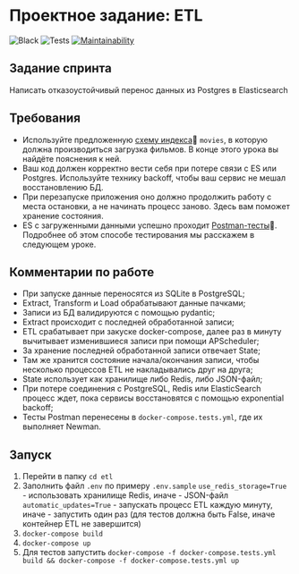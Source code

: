# Проектное задание: ETL
![Black](https://img.shields.io/badge/code%20style-black-black)
![Tests](https://github.com/ian-mn/new_admin_panel_sprint_3/actions/workflows/tests.yml/badge.svg?branch=main)
[![Maintainability](https://api.codeclimate.com/v1/badges/2a3910f5a464aba50670/maintainability)](https://codeclimate.com/github/ian-mn/new_admin_panel_sprint_3/maintainability)
## Задание спринта

Написать отказоустойчивый перенос данных из Postgres в Elasticsearch

## Требования

- Используйте предложенную [cхему индекса](https://code.s3.yandex.net/middle-python/learning-materials/es_schema.txt)💾  `movies`, в которую должна производиться загрузка фильмов. В конце этого урока вы найдёте пояснения к ней.
- Ваш код должен корректно вести себя при потере связи с ES или Postgres. Используйте технику backoff, чтобы ваш сервис не мешал восстановлению БД.
- При перезапуске приложения оно должно продолжить работу с места остановки, а не начинать процесс заново. Здесь вам поможет хранение состояния.
- ES с загруженными данными успешно проходит [Postman-тесты](https://code.s3.yandex.net/middle-python/learning-materials/ETLTests-2.json)💾. Подробнее об этом способе тестирования мы расскажем в следующем уроке.

## Комментарии по работе
- При запуске данные переносятся из SQLite в PostgreSQL;
- Extract, Transform и Load обрабатывают данные пачками;
- Записи из БД валидируются с помощью pydantic;
- Extract происходит с последней обработанной записи;
- ETL срабатывает при закуске docker-compose, далее раз в минуту вычитывает изменившиеся записи при помощи APScheduler;
- За хранение последней обработанной записи отвечает State;
- Там же хранится состояние начала/окончания записи, чтобы несколько процессов ETL не накладывались друг на друга;
- State использует как хранилище либо Redis, либо JSON-файл;
- При потере соединения с PostgreSQL, Redis или ElasticSearch процесс ждет, пока сервисы восстановятся с помощью exponential backoff;
- Тесты Postman перенесены в `docker-compose.tests.yml`, где их выполняет Newman.

## Запуск
1. Перейти в папку `cd etl`
2. Заполнить файл `.env` по примеру `.env.sample`
`use_redis_storage=True` - использовать хранилище Redis, иначе - JSON-файл
`automatic_updates=True` - запускать процесс ETL каждую минуту, иначе - запустить один раз (для тестов должна быть False, иначе контейнер ETL не завершится)
3. `docker-compose build`
4. `docker-compose up`
5. Для тестов запустить `docker-compose -f docker-compose.tests.yml build && docker-compose -f docker-compose.tests.yml up`
